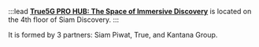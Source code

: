 :::lead
[**True5G PRO HUB: The Space of Immersive Discovery**](https://news.trueid.net/detail/wY4j5NXLnqq9) is located on the 4th floor of Siam Discovery.
:::

It is formed by 3 partners: Siam Piwat, True, and Kantana Group.
